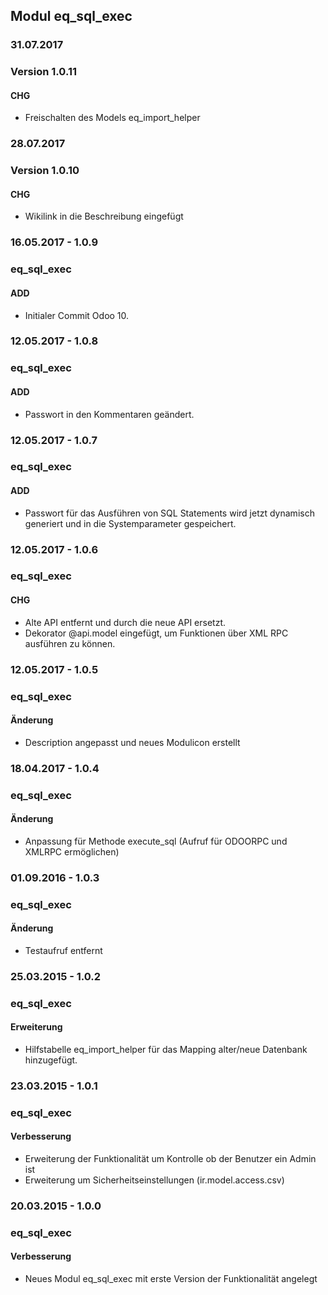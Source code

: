 ## Modul eq_sql_exec


### 31.07.2017
### Version 1.0.11
#### CHG
- Freischalten des Models eq_import_helper


### 28.07.2017
### Version 1.0.10
#### CHG
- Wikilink in die Beschreibung eingefügt

### 16.05.2017 - 1.0.9
### eq_sql_exec
#### ADD
- Initialer Commit Odoo 10.

### 12.05.2017 - 1.0.8
### eq_sql_exec
#### ADD
- Passwort in den Kommentaren geändert.

### 12.05.2017 - 1.0.7
### eq_sql_exec
#### ADD
- Passwort für das Ausführen von SQL Statements wird jetzt dynamisch generiert und in die Systemparameter gespeichert.


### 12.05.2017 - 1.0.6
### eq_sql_exec
#### CHG
- Alte API entfernt und durch die neue API ersetzt.
- Dekorator @api.model eingefügt, um Funktionen über XML RPC ausführen zu können.

### 12.05.2017 - 1.0.5
### eq_sql_exec
#### Änderung
- Description angepasst und neues Modulicon erstellt

### 18.04.2017 - 1.0.4
### eq_sql_exec
#### Änderung
- Anpassung für Methode execute_sql (Aufruf für ODOORPC und XMLRPC ermöglichen)


### 01.09.2016 - 1.0.3
### eq_sql_exec
#### Änderung
- Testaufruf entfernt


### 25.03.2015 - 1.0.2
### eq_sql_exec
#### Erweiterung
- Hilfstabelle eq_import_helper für das Mapping alter/neue Datenbank hinzugefügt.

### 23.03.2015 - 1.0.1
### eq_sql_exec
#### Verbesserung
- Erweiterung der Funktionalität um Kontrolle ob der Benutzer ein Admin ist
- Erweiterung um Sicherheitseinstellungen (ir.model.access.csv)

### 20.03.2015 - 1.0.0
### eq_sql_exec
#### Verbesserung
- Neues Modul eq_sql_exec mit erste Version der Funktionalität angelegt
